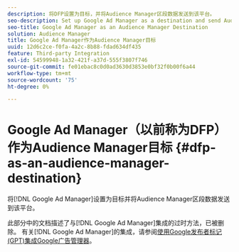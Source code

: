 ```yaml
---
description: 将DFP设置为目标，并将Audience Manager区段数据发送到该平台。
seo-description: Set up Google Ad Manager as a destination and send Audience Manager segment data to that platform.
seo-title: Google Ad Manager as an Audience Manager Destination
solution: Audience Manager
title: Google Ad Manager作为Audience Manager目标
uuid: 12d6c2ce-f0fa-4a2c-8b88-fdad634df435
feature: Third-party Integration
exl-id: 54599948-1a32-421f-a37d-555f3807f746
source-git-commit: fe01ebac8c0d0ad3630d3853e0bf32f0b00f6a44
workflow-type: tm+mt
source-wordcount: '75'
ht-degree: 0%

---
```


# Google Ad Manager（以前称为DFP）作为Audience Manager目标 {#dfp-as-an-audience-manager-destination}

将[!DNL Google Ad Manager]设置为目标并将Audience Manager区段数据发送到该平台。

此部分中的文档描述了与[!DNL Google Ad Manager]集成的过时方法，已被删除。 有关[!DNL Google Ad Manager]的集成，请参阅[使用Google发布者标记(GPT)集成Google广告管理器](../integration/gpt-aam-destination/gpt-aam-requirements.md)。
